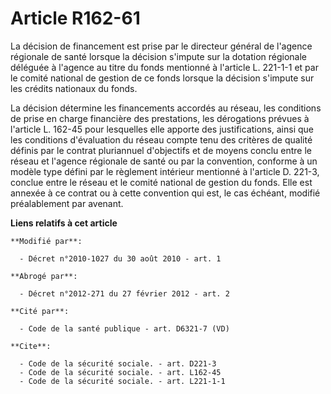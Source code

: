# Article R162-61

La décision de financement est prise par le directeur général de l'agence régionale de santé lorsque la décision s'impute sur
la dotation régionale déléguée à l'agence au titre du fonds mentionné à l'article L. 221-1-1 et par le comité national de
gestion de ce fonds lorsque la décision s'impute sur les crédits nationaux du fonds. 

La décision détermine les financements accordés au réseau, les conditions de prise en charge financière des prestations, les
dérogations prévues à l'article L. 162-45 pour lesquelles elle apporte des justifications, ainsi que les conditions
d'évaluation du réseau compte tenu des critères de qualité définis par le contrat pluriannuel d'objectifs et de moyens conclu
entre le réseau et l'agence régionale de santé ou par la convention, conforme à un modèle type défini par le règlement
intérieur mentionné à l'article D. 221-3, conclue entre le réseau et le comité national de gestion du fonds. Elle est annexée
à ce contrat ou à cette convention qui est, le cas échéant, modifié préalablement par avenant.

**Liens relatifs à cet article**

	**Modifié par**:

	  - Décret n°2010-1027 du 30 août 2010 - art. 1

	**Abrogé par**:

	  - Décret n°2012-271 du 27 février 2012 - art. 2

	**Cité par**:

	  - Code de la santé publique - art. D6321-7 (VD)

	**Cite**:

	  - Code de la sécurité sociale. - art. D221-3
	  - Code de la sécurité sociale. - art. L162-45
	  - Code de la sécurité sociale. - art. L221-1-1
